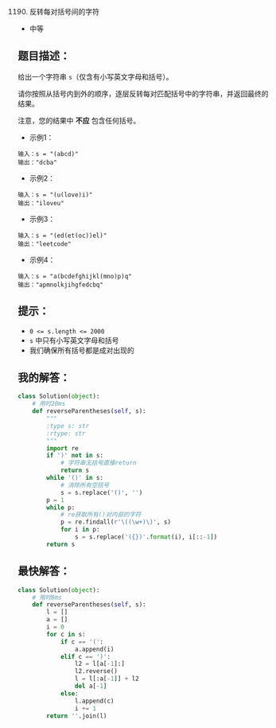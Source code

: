 1190. 反转每对括号间的字符

- 中等

## 题目描述：
给出一个字符串 `s`（仅含有小写英文字母和括号）。

请你按照从括号内到外的顺序，逐层反转每对匹配括号中的字符串，并返回最终的结果。

注意，您的结果中 **不应** 包含任何括号。


- 示例1：
```
输入：s = "(abcd)"
输出："dcba"
```

- 示例2：
```
输入：s = "(u(love)i)"
输出："iloveu"
```

- 示例3：
```
输入：s = "(ed(et(oc))el)"
输出："leetcode"
```
- 示例4：
```
输入：s = "a(bcdefghijkl(mno)p)q"
输出："apmnolkjihgfedcbq"
```

## 提示：
- `0 <= s.length <= 2000`
- `s` 中只有小写英文字母和括号
- 我们确保所有括号都是成对出现的

## 我的解答：
``` python
class Solution(object):
    # 用时20ms
    def reverseParentheses(self, s):
        """
        :type s: str
        :rtype: str
        """
        import re
        if ')' not in s:
            # 字符串无括号直接return
            return s
        while '()' in s:
            # 消除所有空括号
            s = s.replace('()', '')
        p = 1
        while p:
            # re获取所有()对内部的字符
            p = re.findall(r'\((\w+)\)', s)
            for i in p:
                s = s.replace('({})'.format(i), i[::-1])
        return s
```

## 最快解答：
```python
class Solution(object):
    # 用时8ms
    def reverseParentheses(self, s):
        l = []
        a = []
        i = 0
        for c in s:
            if c == '(':
                a.append(i)
            elif c == ')':
                l2 = l[a[-1]:]
                l2.reverse()
                l = l[:a[-1]] + l2
                del a[-1]
            else:
                l.append(c)
                i += 1
        return ''.join(l)
```
